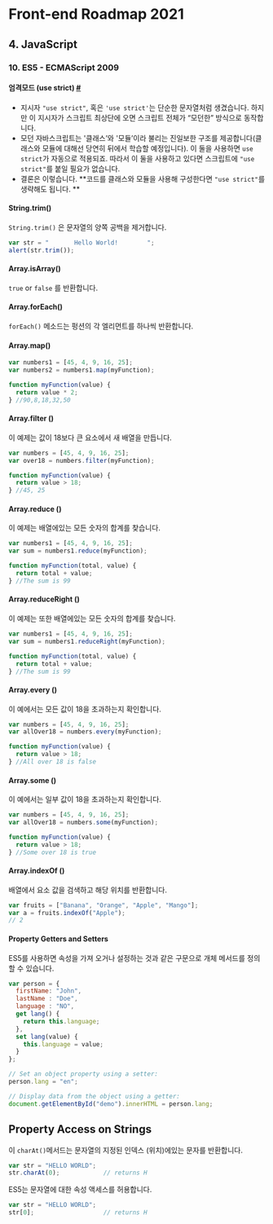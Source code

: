 # Front-end Roadmap 2021

## 4. JavaScript

### 10. ES5 - ECMAScript 2009

#### 엄격모드 (use strict) [#](https://ko.javascript.info/strict-mode)

* 지시자 `"use strict"`, 혹은 `'use strict'`는 단순한 문자열처럼 생겼습니다. 하지만 이 지시자가 스크립트 최상단에 오면 스크립트 전체가 “모던한” 방식으로 동작합니다.
* 모던 자바스크립트는 '클래스’와 '모듈’이라 불리는 진일보한 구조를 제공합니다(클래스와 모듈에 대해선 당연히 뒤에서 학습할 예정입니다). 이 둘을 사용하면 `use strict`가 자동으로 적용되죠. 따라서 이 둘을 사용하고 있다면 스크립트에 `"use strict"`를 붙일 필요가 없습니다.
* 결론은 이렇습니다. **코드를 클래스와 모듈을 사용해 구성한다면 `"use strict"`를 생략해도 됩니다. **



#### String.trim()

`String.trim()` 은 문자열의 양쪽 공백을 제거합니다.

```js
var str = "       Hello World!        ";
alert(str.trim());
```



#### Array.isArray()

`true` or `false` 를 반환합니다.



#### Array.forEach()

`forEach()` 메소드는 펑션의 각 엘리먼트를 하나씩 반환합니다.



#### Array.map()

```js
var numbers1 = [45, 4, 9, 16, 25];
var numbers2 = numbers1.map(myFunction);

function myFunction(value) {
  return value * 2;
} //90,8,18,32,50
```



#### Array.filter ()

이 예제는 값이 18보다 큰 요소에서 새 배열을 만듭니다.

```js
var numbers = [45, 4, 9, 16, 25];
var over18 = numbers.filter(myFunction);

function myFunction(value) {
  return value > 18;
} //45, 25
```



#### Array.reduce ()

이 예제는 배열에있는 모든 숫자의 합계를 찾습니다.

```js
var numbers1 = [45, 4, 9, 16, 25];
var sum = numbers1.reduce(myFunction);

function myFunction(total, value) {
  return total + value;
} //The sum is 99
```



#### Array.reduceRight ()

이 예제는 또한 배열에있는 모든 숫자의 합계를 찾습니다.

```js
var numbers1 = [45, 4, 9, 16, 25];
var sum = numbers1.reduceRight(myFunction);

function myFunction(total, value) {
  return total + value;
} //The sum is 99
```



#### Array.every ()

이 예에서는 모든 값이 18을 초과하는지 확인합니다.

```js
var numbers = [45, 4, 9, 16, 25];
var allOver18 = numbers.every(myFunction);

function myFunction(value) {
  return value > 18;
} //All over 18 is false
```



#### Array.some ()

이 예에서는 일부 값이 18을 초과하는지 확인합니다.

```js
var numbers = [45, 4, 9, 16, 25];
var allOver18 = numbers.some(myFunction);

function myFunction(value) {
  return value > 18;
} //Some over 18 is true
```



#### Array.indexOf ()

배열에서 요소 값을 검색하고 해당 위치를 반환합니다.

```js
var fruits = ["Banana", "Orange", "Apple", "Mango"];
var a = fruits.indexOf("Apple");
// 2
```



#### Property Getters and Setters

ES5를 사용하면 속성을 가져 오거나 설정하는 것과 같은 구문으로 개체 메서드를 정의 할 수 있습니다.

```js
var person = {
  firstName: "John",
  lastName : "Doe",
  language : "NO",
  get lang() {
    return this.language;
  },
  set lang(value) {
    this.language = value;
  }
};

// Set an object property using a setter:
person.lang = "en";

// Display data from the object using a getter:
document.getElementById("demo").innerHTML = person.lang;
```



## Property Access on Strings

이 `charAt()`메서드는 문자열의 지정된 인덱스 (위치)에있는 문자를 반환합니다.

```js
var str = "HELLO WORLD";
str.charAt(0);            // returns H
```

ES5는 문자열에 대한 속성 액세스를 허용합니다.

```js
var str = "HELLO WORLD";
str[0];                   // returns H
```

